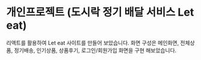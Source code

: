 # 개인프로젝트 (도시락 정기 배달 서비스 Let eat)

리액트를 활용하여 Let eat 사이트를 만들어 보았습니다.
화면 구성은 메인화면, 전체상품, 정기배송, 인기상품, 상품후기, 로그인/회원가입 화면을 구현 해보았습니다.

